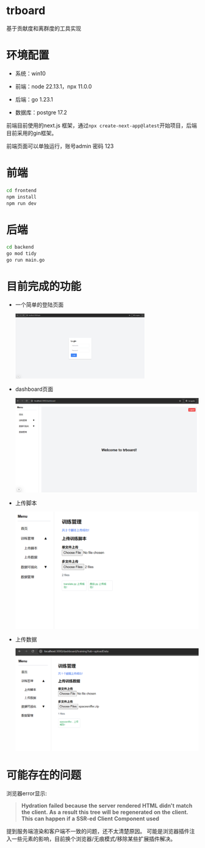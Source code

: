 # trboard

基于贡献度和离群度的工具实现

# 环境配置

* 系统：win10

- 前端：node 22.13.1，npx 11.0.0

- 后端：go 1.23.1
- 数据库：postgre 17.2

前端目前使用的next.js 框架，通过`npx create-next-app@latest`开始项目，后端目前采用的gin框架。

前端页面可以单独运行，账号admin 密码 123

# 前端

```bash
cd frontend
npm install
npm run dev 
```

# 后端

```bash
cd backend
go mod tidy
go run main.go
```

# 目前完成的功能

* 一个简单的登陆页面

  <img src="./pics/login.png" style="zoom:33%;" />

* dashboard页面

  <img src="./pics/dashboard.png" style="zoom:50%;" />

* 上传脚本

  <img src="./pics/uploadscript2.png" style="zoom:50%;" />

* 上传数据

  <img src="./pics/uploaddata.png" style="zoom:50%;" />



# 可能存在的问题

浏览器error显示:

> **Hydration** **failed** **because** **the** **server** **rendered** **HTML** **didn't** **match** **the** **client.** **As** **a** **result** **this** **tree** **will** **be** **regenerated** **on** **the** **client.** **This** **can** **happen** **if** **a** **SSR-ed** **Client** **Component** **used**

提到服务端渲染和客户端不一致的问题，还不太清楚原因。
可能是浏览器插件注入一些元素的影响，目前换个浏览器/无痕模式/移除某些扩展插件解决。